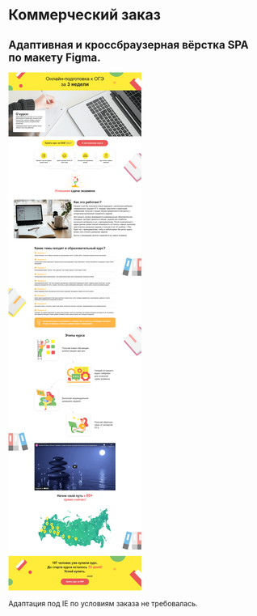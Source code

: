 # Коммерческий заказ

## Адаптивная и кроссбраузерная вёрстка SPA по макету Figma.

![Logo](./img/SPA.png)

Адаптация под IE по условиям заказа не требовалась.